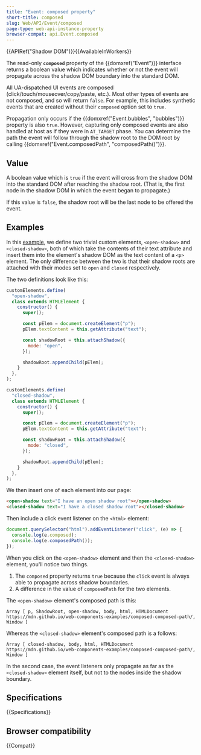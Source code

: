 ```yaml
---
title: "Event: composed property"
short-title: composed
slug: Web/API/Event/composed
page-type: web-api-instance-property
browser-compat: api.Event.composed
---
```


{{APIRef("Shadow DOM")}}{{AvailableInWorkers}}

The read-only **`composed`** property of the
{{domxref("Event")}} interface returns a boolean value which indicates whether
or not the event will propagate across the shadow DOM boundary into the standard DOM.

All UA-dispatched UI events are composed (click/touch/mouseover/copy/paste, etc.). Most
other types of events are not composed, and so will return `false`. For
example, this includes synthetic events that are created without their
`composed` option set to `true`.

Propagation only occurs if the {{domxref("Event.bubbles", "bubbles")}} property is also
`true`. However, capturing only composed events are also handled at host as
if they were in `AT_TARGET` phase. You can determine the path the event will
follow through the shadow root to the DOM root by calling
{{domxref("Event.composedPath", "composedPath()")}}.

## Value

A boolean value which is `true` if the event will cross from the
shadow DOM into the standard DOM after reaching the shadow root. (That is, the first
node in the shadow DOM in which the event began to propagate.)

If this value is `false`, the shadow root will be the last node to be
offered the event.

## Examples

In this [example](https://mdn.github.io/web-components-examples/composed-composed-path/), we define two trivial custom elements, `<open-shadow>` and `<closed-shadow>`,
both of which take the contents of their text attribute and insert them into the element's
shadow DOM as the text content of a `<p>` element. The only difference
between the two is that their shadow roots are attached with their modes set to
`open` and `closed` respectively.

The two definitions look like this:

```js
customElements.define(
  "open-shadow",
  class extends HTMLElement {
    constructor() {
      super();

      const pElem = document.createElement("p");
      pElem.textContent = this.getAttribute("text");

      const shadowRoot = this.attachShadow({
        mode: "open",
      });

      shadowRoot.appendChild(pElem);
    }
  },
);

customElements.define(
  "closed-shadow",
  class extends HTMLElement {
    constructor() {
      super();

      const pElem = document.createElement("p");
      pElem.textContent = this.getAttribute("text");

      const shadowRoot = this.attachShadow({
        mode: "closed",
      });

      shadowRoot.appendChild(pElem);
    }
  },
);
```

We then insert one of each element into our page:

```html
<open-shadow text="I have an open shadow root"></open-shadow>
<closed-shadow text="I have a closed shadow root"></closed-shadow>
```

Then include a click event listener on the `<html>` element:

```js
document.querySelector("html").addEventListener("click", (e) => {
  console.log(e.composed);
  console.log(e.composedPath());
});
```

When you click on the `<open-shadow>` element and then the
`<closed-shadow>` element, you'll notice two things.

1. The `composed` property returns `true` because the
   `click` event is always able to propagate across shadow boundaries.
2. A difference in the value of `composedPath` for the two
   elements.

The `<open-shadow>` element's composed path is this:

```plain
Array [ p, ShadowRoot, open-shadow, body, html, HTMLDocument https://mdn.github.io/web-components-examples/composed-composed-path/, Window ]
```

Whereas the `<closed-shadow>` element's composed path is a follows:

```plain
Array [ closed-shadow, body, html, HTMLDocument https://mdn.github.io/web-components-examples/composed-composed-path/, Window ]
```

In the second case, the event listeners only propagate as far as the
`<closed-shadow>` element itself, but not to the nodes inside the
shadow boundary.

## Specifications

{{Specifications}}

## Browser compatibility

{{Compat}}
